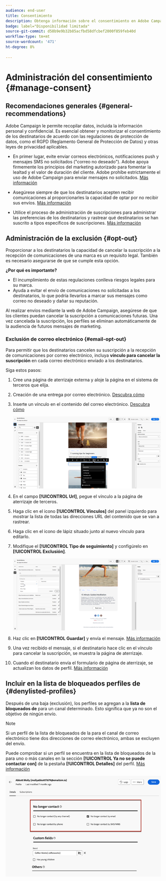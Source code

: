```yaml
---
audience: end-user
title: Consentimiento
description: Obtenga información sobre el consentimiento en Adobe Campaign Web
badge: label="Disponibilidad limitada"
source-git-commit: d58b9e9b32b85acfbd58dfcbef2000f859feb40d
workflow-type: tm+mt
source-wordcount: '471'
ht-degree: 8%

---
```


# Administración del consentimiento {#manage-consent}

## Recomendaciones generales {#general-recommendations}

Adobe Campaign le permite recopilar datos, incluida la información personal y confidencial. Es esencial obtener y monitorizar el consentimiento de los destinatarios de acuerdo con las regulaciones de protección de datos, como el RGPD (Reglamento General de Protección de Datos) y otras leyes de privacidad aplicables.

* En primer lugar, evite enviar correos electrónicos, notificaciones push y mensajes SMS no solicitados (&quot;correo no deseado&quot;). Adobe apoya firmemente los principios del marketing autorizado para fomentar la lealtad y el valor de duración del cliente. Adobe prohíbe estrictamente el uso de Adobe Campaign para enviar mensajes no solicitados. [Más información](#denylisted-profiles)

* Asegúrese siempre de que los destinatarios acepten recibir comunicaciones al proporcionarles la capacidad de optar por no recibir sus envíos<!-- and keep honoring opt-out requests as quickly as possible-->. [Más información](#opt-out)

* Utilice el proceso de administración de suscripciones para administrar las preferencias de los destinatarios y rastrear qué destinatarios se han suscrito a tipos específicos de suscripciones. [Más información](../../delivery/using/about-services-and-subscriptions.md)

## Administración de la exclusión {#opt-out}

Proporcionar a los destinatarios la capacidad de cancelar la suscripción a la recepción de comunicaciones de una marca es un requisito legal. También es necesario asegurarse de que se cumple esta opción. <!--Learn more about the applicable legislation in the [Adobe Campaign Classic v7 documentation](https://experienceleague.adobe.com/docs/campaign-classic/using/getting-started/privacy/privacy-and-recommendations.html#privacy-regulations){target="_blank"}.-->

**¿Por qué es importante?**

* El incumplimiento de estas regulaciones conlleva riesgos legales para su marca.
* Ayuda a evitar el envío de comunicaciones no solicitadas a los destinatarios, lo que podría llevarlos a marcar sus mensajes como correo no deseado y dañar su reputación.

Al realizar envíos mediante la web de Adobe Campaign, asegúrese de que los clientes puedan cancelar la suscripción a comunicaciones futuras. Una vez cancelada la suscripción, los perfiles se eliminan automáticamente de la audiencia de futuros mensajes de marketing.

### Exclusión de correo electrónico {#email-opt-out}

Para permitir que los destinatarios cancelen su suscripción a la recepción de comunicaciones por correo electrónico, incluya **vínculo para cancelar la suscripción** en cada correo electrónico enviado a los destinatarios.

Siga estos pasos:

1. Cree una página de aterrizaje externa y aloje la página en el sistema de terceros que elija.

1. Creación de una entrega por correo electrónico. [Descubra cómo](../email/create-email.md)

1. Inserte un vínculo en el contenido del correo electrónico. [Descubra cómo](../email/message-tracking.md#insert-links)

   ![Insertar vínculo en el contenido del correo electrónico](../email/assets/message-tracking-insert-link.png)

1. En el campo **[!UICONTROL Url]**, pegue el vínculo a la página de aterrizaje de terceros.

1. Haga clic en el icono **[!UICONTROL Vínculos]** del panel izquierdo para mostrar la lista de todas las direcciones URL del contenido que se van a rastrear.

1. Haga clic en el icono de lápiz situado junto al nuevo vínculo para editarlo.

1. Modifique el **[!UICONTROL Tipo de seguimiento]** y configúrelo en **[!UICONTROL Exclusión]**.

   ![Editar tipo de seguimiento para la exclusión](../email/assets/message-tracking-edit-a-link.png)

1. Haz clic en **[!UICONTROL Guardar]** y envía el mensaje. [Más información](../monitor/prepare-send.md)

1. Una vez recibido el mensaje, si el destinatario hace clic en el vínculo para cancelar la suscripción, se muestra la página de aterrizaje.

1. Cuando el destinatario envía el formulario de página de aterrizaje, se actualizan los datos de perfil. [Más información](#denylisted-profiles)

<!--Any other option available such as one-click opt-out link or List-Unsubscribe (to include an unsubscribe link in the email header) to enable opt-out in a delivery?-->

## Incluir en la lista de bloqueados perfiles de {#denylisted-profiles}

Después de una baja (exclusión), los perfiles se agregan a la **lista de bloqueados de** para un canal determinado. Esto significa que ya no son el objetivo de ningún envío.

>[!NOTE]
>
>Si un perfil de la lista de bloqueados de la para el canal de correo electrónico tiene dos direcciones de correo electrónico, ambas se excluyen del envío.

Puede comprobar si un perfil se encuentra en la lista de bloqueados de la para uno o más canales en la sección **[!UICONTROL Ya no se puede contactar con]** de la pestaña **[!UICONTROL Detalles]** del perfil. [Más información](../audience/about-recipients.md#access)

![Comprobar el estado de la lista de bloqueados en los detalles del perfil](assets/profile-no-longer-contact.png)

<!--Denylisted status on quarantine list

Additionally, when recipients report your message as spam, or reply to an SMS message with a keyword such as "STOP", their address or phone number is quarantined with the **[!UICONTROL Denylisted]** status. Their profile is updated accordingly.

QUESTION: When a user marks an email as spam, is the profile's No longer contact section also updated? Apparently no (not the same = quarantine vs denylist)

>[!NOTE]
>
>The **[!UICONTROL Denylisted]** status refers to the address only, the profile is not on the denylist, so that the user continues receiving SMS messages and push notifications.

Learn more about Feedback loops in the [Delivery Best Practices Guide](https://experienceleague.adobe.com/docs/deliverability-learn/deliverability-best-practice-guide/transition-process/infrastructure.html#feedback-loops){target="_blank"}.

Learn more about quarantine in the [Campaign v8 (client console) documentation](https://experienceleague.adobe.com/docs/campaign/campaign-v8/send/failures/quarantines.html#non-deliverable-bounces){target="_blank"}.-->